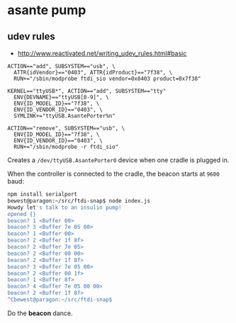 
# asante pump

## udev rules

* http://www.reactivated.net/writing_udev_rules.html#basic

```
ACTION=="add", SUBSYSTEM=="usb", \
  ATTR{idVendor}=="0403", ATTR{idProduct}=="7f38", \
  RUN+="/sbin/modprobe ftdi_sio vendor=0x0403 product=0x7f38"

KERNEL=="ttyUSB*", ACTION=="add", SUBSYSTEM=="tty"
  ENV{DEVNAME}=="ttyUSB[0-9]", \
  ENV{ID_MODEL_ID}=="7f38", \
  ENV{ID_VENDOR_ID}=="0403", \
  SYMLINK+="ttyUSB.AsantePorter%n"

ACTION=="remove", SUBSYSTEM=="usb", \
  ENV{ID_MODEL_ID}=="7f38", \
  ENV{ID_VENDOR_ID}=="0403", \
  RUN+="/sbin/modprobe -r ftdi_sio"

```
Creates a `/dev/ttyUSB.AsantePorter0` device when one cradle is plugged in.

When the controller is connected to the cradle, the beacon starts at `9600` baud:

```bash
npm install serialport
bewest@paragon:~/src/ftdi-snap$ node index.js 
Howdy let's talk to an insulin pump!
opened {}
beacon? 1 <Buffer 00>
beacon? 3 <Buffer 7e 05 00>
beacon? 1 <Buffer 00>
beacon? 2 <Buffer 1f 8f>
beacon? 2 <Buffer 7e 05>
beacon? 2 <Buffer 00 00>
beacon? 2 <Buffer 1f 8f>
beacon? 3 <Buffer 7e 05 00>
beacon? 2 <Buffer 00 1f>
beacon? 1 <Buffer 8f>
beacon? 4 <Buffer 7e 05 00 00>
beacon? 2 <Buffer 1f 8f>
^Cbewest@paragon:~/src/ftdi-snap$ 

```

Do the **beacon** dance.

